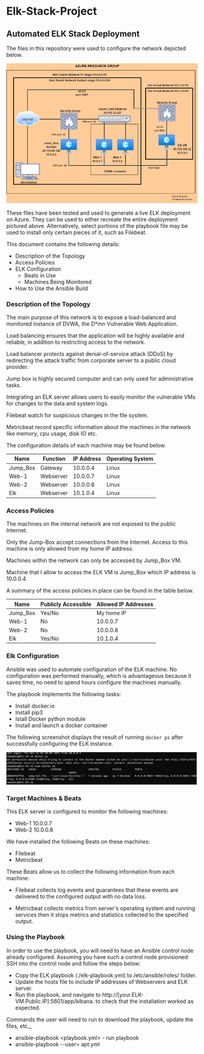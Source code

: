 # Elk-Stack-Project
## Automated ELK Stack Deployment

The files in this repository were used to configure the network depicted below.

![Network Diagram](Network_Diagrams/Network_Diagram.drawio.png)

These files have been tested and used to generate a live ELK deployment on Azure. They can be used to either recreate the entire deployment pictured above. Alternatively, select portions of the playbook file may be used to install only certain pieces of it, such as Filebeat.

 
This document contains the following details:
- Description of the Topology
- Access Policies
- ELK Configuration
  - Beats in Use
  - Machines Being Monitored
- How to Use the Ansible Build


### Description of the Topology

The main purpose of this network is to expose a load-balanced and monitored instance of DVWA, the D*mn Vulnerable Web Application.

Load balancing ensures that the application will be highly available and reliable, in addition to restricting access to the network.

Load balancer protects against denial-of-service attack (DDoS) by redirecting the attack traffic from corporate server to a public cloud provider. 

Jump box is highly secured computer and can only used for administrative tasks.

Integrating an ELK server allows users to easily monitor the vulnerable VMs for changes to the data and system logs.

Filebeat watch for suspicious changes in the file system.

Metricbeat record specific information about the machines in the network like memory, cpu usage, disk IO etc.

The configuration details of each machine may be found below.

| Name     | Function | IP Address | Operating System |
|----------|----------|------------|------------------|
| Jump_Box | Gateway  | 10.0.0.4   | Linux            |
| Web-1    | Webserver| 10.0.0.7   | Linux            |
| Web-2    | Webserver| 10.0.0.8   | Linux            |
| Elk      | Webserver| 10.1.0.4   | Linux            |

### Access Policies

The machines on the internal network are not exposed to the public Internet. 

Only the Jump-Box accept connections from the Internet. Access to this machine is only allowed from my home IP address.

Machines within the network can only be accessed by Jump_Box VM.

Machine that I allow to access the ELK VM is Jump_Box which IP address is 10.0.0.4 

A summary of the access policies in place can be found in the table below.

| Name     | Publicly Accessible | Allowed IP Addresses |
|----------|---------------------|----------------------|
| Jump_Box | Yes/No              | My home IP           |
| Web-1    | No                  | 10.0.0.7             |
| Web-2    | No                  | 10.0.0.8             |
| Elk      | Yes/No              | 10.1.0.4             |

### Elk Configuration

Ansible was used to automate configuration of the ELK machine. No configuration was performed manually, which is advantageous because it saves time, no need to spend hours configure the machines manually. 

The playbook implements the following tasks:
- Install docker.io
- Install pip3
- Istall Docker python module
- Install and launch a docker container

The following screenshot displays the result of running `docker ps` after successfully configuring the ELK instance.

![docker ps output](Ansible/Ansible_Container.png)

### Target Machines & Beats
This ELK server is configured to monitor the following machines:
- Web-1 10.0.0.7
- Web-2 10.0.0.8

We have installed the following Beats on these machines:
- Filebeat
- Metricbeat

These Beats allow us to collect the following information from each machine:

- Filebeat collects log events and guarantees that these events are delivered to the configured output with no data loss.

- Metricbeat collects metrics from server's operating system and running services then it ships metrics and statistics collected to the specified output.

### Using the Playbook
In order to use the playbook, you will need to have an Ansible control node already configured. Assuming you have such a control node provisioned: 
SSH into the control node and follow the steps below:
- Copy the ELK playbook (./elk-playbook.yml) to /etc/ansible/roles/ folder.
- Update the hosts file to include IP addresses of Webservers and ELK server.
- Run the playbook, and navigate to http://[your.ELK-VM.Public.IP]:5601/app/kibana. to check that the installation worked as expected.

Commands the user will need to run to download the playbook, update the files, etc._
- ansible-playbook <playbook.yml> - run playbook
- ansible-playbook --user=<hosts> apt.yml
